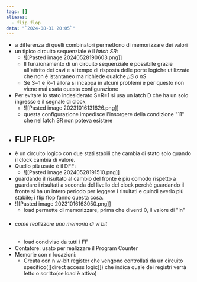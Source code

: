 ```yaml
---
tags: []
aliases:
  - flip flop
data: "`2024-08-31 20:05`"
---
```

- a differenza di quelli combinatori permettono di memorizzare dei valori
- un tipico circuito sequenziale è il _latch SR_: 
	- ![[Pasted image 20240528190603.png]]
	- Il funzionamento di un circuito sequenziale è possibile grazie all'attrito dei cavi e al tempo di risposta delle porte logiche utilizzate che non è istantaneo ma richiede qualche $\mu S \ o\  nS$
	- Se S=1 e R=1 allora si incappa in alcuni problemi e per questo non viene mai usata questa configurazione
- Per evitare lo stato indesiderato S=R=1 si usa un latch D che ha un solo ingresso e il segnale di clock
	- ![[Pasted image 20231016131626.png]]
	- questa configurazione impedisce l'insorgere della condizione "11" che nel latch SR non poteva esistere
- ## FLIP FLOP:
- è un circuito logico con due stati stabili che cambia di stato solo quando il clock cambia di valore.
- Quello più usato è il DFF:
	- ![[Pasted image 20240528191510.png]]
- guardando il risultato al cambio del fronte è più comodo rispetto a guardare i risultati a seconda del livello del clock perché guardando il fronte si ha un intero periodo per leggere i risultati e quindi averlo più stabile; i flip flop fanno questa cosa.
- ![[Pasted image 20231016163050.png]]
	- load permette di memorizzare, prima che diventi 0, il valore di "in" 
- ###### come realizzare una memoria di w bit
	- load condiviso da tutti i FF 
- Contatore: usato per realizzare il Program Counter
- Memorie con n locazioni: 
	- Creata con n w-bit register che vengono controllati da un circuito specifico([[direct access logic]]) che indica quale dei registri verrà letto o scritto(se load è attivo)



